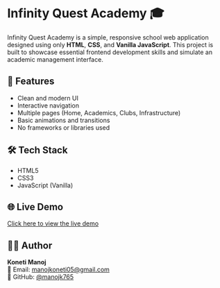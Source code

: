 # Infinity Quest Academy 🎓

Infinity Quest Academy is a simple, responsive school web application designed using only **HTML**, **CSS**, and **Vanilla JavaScript**. This project is built to showcase essential frontend development skills and simulate an academic management interface.

## 🚀 Features

- Clean and modern UI
- Interactive navigation
- Multiple pages (Home, Academics, Clubs, Infrastructure)
- Basic animations and transitions
- No frameworks or libraries used

## 🛠️ Tech Stack

- HTML5
- CSS3
- JavaScript (Vanilla)

## 🌐 Live Demo

[Click here to view the live demo](https://manojk765.github.io/school-management-ui-app/)

## 👨‍💻 Author

**Koneti Manoj**  
📧 Email: manojkoneti05@gmail.com  
🔗 GitHub: [@manojk765](https://github.com/manojk765)

```

